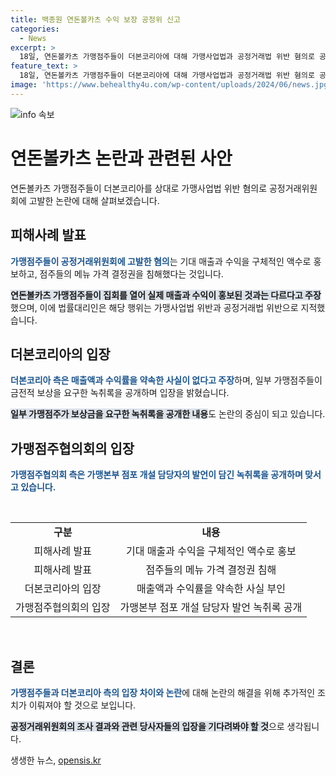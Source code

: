 ```yaml
---
title: 백종원 연돈볼카츠 수익 보장 공정위 신고
categories:
  - News
excerpt: >
  18일, 연돈볼카츠 가맹점주들이 더본코리아에 대해 가맹사업법과 공정거래법 위반 혐의로 공정거래위원회에 신고하였다. 점주들은 가맹본부의 허위 매출 및 수익률 공약과 메뉴 가격 결정권 침해를 주장하며, 해당 기업은 이를 부인했다. 더불어, 일부 점주가 녹취록을 공개하여 금전적 보상을 주장하고, 가맹점주협의회는 가맹본부의 발언을 공개하여 반박하고 있다. 이에 대한 관련 당사자들의 입장이 대립된 채로 논란이 확산 중이다.
feature_text: >
  18일, 연돈볼카츠 가맹점주들이 더본코리아에 대해 가맹사업법과 공정거래법 위반 혐의로 공정거래위원회에 신고하였다. 점주들은 가맹본부의 허위 매출 및 수익률 공약과 메뉴 가격 결정권 침해를 주장하며, 해당 기업은 이를 부인했다. 더불어, 일부 점주가 녹취록을 공개하여 금전적 보상을 주장하고, 가맹점주협의회는 가맹본부의 발언을 공개하여 반박하고 있다. 이에 대한 관련 당사자들의 입장이 대립된 채로 논란이 확산 중이다.
image: 'https://www.behealthy4u.com/wp-content/uploads/2024/06/news.jpg'
---
```


<p><img src="https://www.behealthy4u.com/wp-content/uploads/2024/06/news.jpg" alt="info 속보" /></p>

<h1>연돈볼카츠 논란과 관련된 사안</h1>

<p data-ke-size="size16">연돈볼카츠 가맹점주들이 더본코리아를 상대로 가맹사업법 위반 혐의로 공정거래위원회에 고발한 논란에 대해 살펴보겠습니다.</p>

<h2>피해사례 발표</h2>

<p><b><span style="color: #1a5490;">가맹점주들이 공정거래위원회에 고발한 혐의</span></b>는 기대 매출과 수익을 구체적인 액수로 홍보하고, 점주들의 메뉴 가격 결정권을 침해했다는 것입니다.</p>

<p><b><span style="background-color: #21538527;">연돈볼카츠 가맹점주들이 집회를 열어 실제 매출과 수익이 홍보된 것과는 다르다고 주장</span></b>했으며, 이에 법률대리인은 해당 행위는 가맹사업법 위반과 공정거래법 위반으로 지적했습니다.</p>

<h2>더본코리아의 입장</h2>

<p><b><span style="color: #1a5490;">더본코리아 측은 매출액과 수익률을 약속한 사실이 없다고 주장</span></b>하며, 일부 가맹점주들이 금전적 보상을 요구한 녹취록을 공개하며 입장을 밝혔습니다.</p>

<p><b><span style="background-color: #21538527;">일부 가맹점주가 보상금을 요구한 녹취록을 공개한 내용</span></b>도 논란의 중심이 되고 있습니다.</p>

<h2>가맹점주협의회의 입장</h2>

<p><b><span style="color: #1a5490;">가맹점주협의회 측은 가맹본부 점포 개설 담당자의 발언이 담긴 녹취록을 공개하며 맞서고 있습니다.</span></b></p>

<p data-ke-size="size16">&nbsp;</p>

<table>
<tbody>
<tr>
<td style="text-align: center; height: 17px;"><b>구분</b></td>
<td style="text-align: center; height: 17px;"><b>내용</b></td>
</tr>
<tr>
<td style="text-align: center; height: 17px;">피해사례 발표</td>
<td style="text-align: center; height: 17px;">기대 매출과 수익을 구체적인 액수로 홍보</td>
</tr>
<tr>
<td style="text-align: center; height: 17px;">피해사례 발표</td>
<td style="text-align: center; height: 17px;">점주들의 메뉴 가격 결정권 침해</td>
</tr>
<tr>
<td style="text-align: center; height: 17px;">더본코리아의 입장</td>
<td style="text-align: center; height: 17px;">매출액과 수익률을 약속한 사실 부인</td>
</tr>
<tr>
<td style="text-align: center; height: 17px;">가맹점주협의회의 입장</td>
<td style="text-align: center; height: 17px;">가맹본부 점포 개설 담당자 발언 녹취록 공개</td>
</tr>
</tbody>
</table>

<p data-ke-size="size16">&nbsp;</p>

<h2>결론</h2>

<p><b><span style="color: #1a5490;">가맹점주들과 더본코리아 측의 입장 차이와 논란</span></b>에 대해 논란의 해결을 위해 추가적인 조치가 이뤄져야 할 것으로 보입니다.</p>

<p><b><span style="background-color: #21538527;">공정거래위원회의 조사 결과와 관련 당사자들의 입장을 기다려봐야 할 것</span></b>으로 생각됩니다.</p>
생생한 뉴스, <a href="https://opensis.kr" rel="dofollow">opensis.kr</a>


